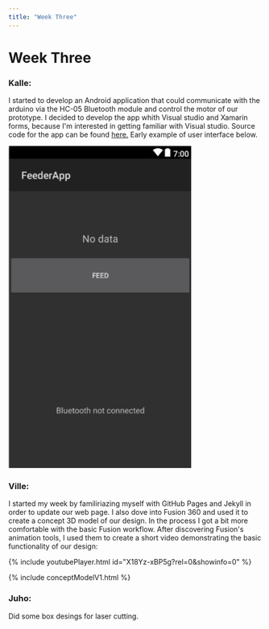 ```yaml
---
title: "Week Three"
---
```


# Week Three

### Kalle:
I started to develop an Android application that could communicate with the arduino via the HC-05 Bluetooth module and control the motor of our prototype. I decided to develop the app whith Visual studio and Xamarin forms, because I'm interested in getting familiar with Visual studio. Source code for the app can be found [here.](https://github.com/kpalok/Digifab/tree/master/FeederApp) Early example of user interface below.

![Image missing](https://raw.githubusercontent.com/kpalok/Digifab/master/Images/UiProto.JPG "Early Ui prototype")

### Ville:
I started my week by familiriazing myself with GitHub Pages and Jekyll in order to update our web page. I also dove into Fusion 360 and used it to create a concept 3D model of our design. In the process I got a bit more comfortable with the basic Fusion workflow. After discovering Fusion's animation tools, I used them to create a short video demonstrating the basic functionality of our design:

{% include youtubePlayer.html id="X18Yz-xBP5g?rel=0&amp;showinfo=0" %}

{% include conceptModelV1.html %}

### Juho:
Did some box desings for laser cutting.
